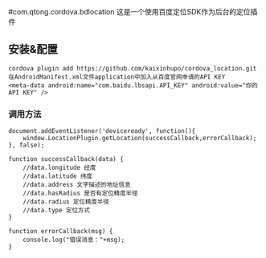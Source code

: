 
#com.qtong.cordova.bdlocation
	这是一个使用百度定位SDK作为后台的定位插件

## 安装&配置

    cordova plugin add https://github.com/kaixinhupo/cordova_location.git
	在AndroidManifest.xml文件application中加入从百度官网申请的API KEY
	<meta-data android:name="com.baidu.lbsapi.API_KEY" android:value="你的API KEY" />

### 调用方法

	document.addEventListener('deviceready', function(){
		window.LocationPlugin.getLocation(successCallback,errorCallback);
	}, false);
	
	function successCallback(data) {
		//data.longitude 经度
		//data.latitude 纬度
		//data.address 文字描述的地址信息
		//data.hasRadius 是否有定位精度半径
		//data.radius 定位精度半径
		//data.type 定位方式
	}
	
	function errorCallback(msg) {
		console.log("错误消息："+msg);
	}

